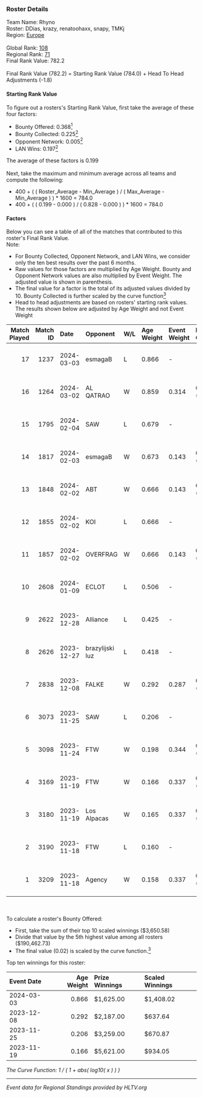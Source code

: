 ### Roster Details<br />
Team Name: Rhyno<br />
Roster: DDias, krazy, renatoohaxx, snapy, TMKj<br />
Region: [Europe]( ../standings_europe.md)<br />
<br />
Global Rank: [108](../standings_global.md)<br />
Regional Rank: [71]( ../standings_europe.md)<br />
Final Rank Value:  782.2<br />
<br />
Final Rank Value (782.2) = Starting Rank Value (784.0) + Head To Head Adjustments (-1.8)<br />

#### Starting Rank Value<br />
To figure out a rosters's Starting Rank Value, first take the average of these four factors:<br />
- Bounty Offered: 0.368[<sup>1</sup>](#table2)
- Bounty Collected: 0.225[<sup>2</sup>](#table1)
- Opponent Network: 0.005[<sup>2</sup>](#table1)
- LAN Wins: 0.197[<sup>2</sup>](#table1)

The average of these factors is 0.199<br />
<br />
Next, take the maximum and minimum average across all teams and compute the following:<br />
- 400 + ( ( Roster_Average - Min_Average ) / ( Max_Average - Min_Average ) ) * 1600 = 784.0
- 400 + ( ( 0.199 - 0.000 ) / ( 0.828 - 0.000 ) ) * 1600 = 784.0


#### Factors<br />
Below you can see a table of all of the matches that contributed to this roster's Final Rank Value.<br />
Note:<br />

- For Bounty Collected, Opponent Network, and LAN Wins, we consider only the ten best results over the past 6 months.
- Raw values for those factors are multiplied by Age Weight. Bounty and Opponent Network values are also multiplied by Event Weight. The adjusted value is shown in parenthesis.
- The final value for a factor is the total of its adjusted values divided by 10. Bounty Collected is further scaled by the curve function[<sup>3</sup>](#curveFunction)
- Head to head adjustments are based on rosters' starting rank values. The results shown below are adjusted by Age Weight and not Event Weight
<span id="table1"></span><br />


| Match Played | Match ID | Date       | Opponent        | W/L | Age Weight | Event Weight | Bounty Collected | Opponent Network | LAN Wins  | H2H Adj. | Roster                                 |
| -: | -: | :- | :- | :- | :- | :- | :- | :- | :- | -: | :- |
|           17 |     1237 | 2024-03-03 | esmagaB         | L   | 0.866      | -            | -                | -                | -         |   -15.24 | DDias, krazy, renatoohaxx, snapy, TMKj |
|           16 |     1264 | 2024-03-02 | AL QATRAO       | W   | 0.859      | 0.314        | 0.004 (0.001)    | 0.031 (0.008)    | 1 (0.859) |     9.37 | DDias, krazy, renatoohaxx, snapy, TMKj |
|           15 |     1795 | 2024-02-04 | SAW             | L   | 0.679      | -            | -                | -                | -         |    -1.61 | DDias, krazy, renatoohaxx, snapy, TMKj |
|           14 |     1817 | 2024-02-03 | esmagaB         | W   | 0.673      | 0.143        | 0.015 (0.001)    | 0.342 (0.033)    | 0 (0.000) |    10.09 | DDias, krazy, renatoohaxx, snapy, TMKj |
|           13 |     1848 | 2024-02-02 | ABT             | W   | 0.666      | 0.143        | 0.000 (0.000)    | 0.031 (0.003)    | 0 (0.000) |     3.64 | DDias, krazy, renatoohaxx, snapy, TMKj |
|           12 |     1855 | 2024-02-02 | KOI             | L   | 0.666      | -            | -                | -                | -         |    -3.71 | DDias, krazy, renatoohaxx, snapy, TMKj |
|           11 |     1857 | 2024-02-02 | OVERFRAG        | W   | 0.666      | 0.143        | 0.004 (0.000)    | 0.000 (0.000)    | 0 (0.000) |     4.38 | DDias, krazy, renatoohaxx, snapy, TMKj |
|           10 |     2608 | 2024-01-09 | ECLOT           | L   | 0.506      | -            | -                | -                | -         |    -2.38 | DDias, krazy, renatoohaxx, snapy, TMKj |
|            9 |     2622 | 2023-12-28 | Alliance        | L   | 0.425      | -            | -                | -                | -         |    -4.59 | DDias, krazy, renatoohaxx, snapy, TMKj |
|            8 |     2626 | 2023-12-27 | brazylijski luz | L   | 0.418      | -            | -                | -                | -         |    -6.24 | DDias, krazy, renatoohaxx, snapy, TMKj |
|            7 |     2838 | 2023-12-08 | FALKE           | W   | 0.292      | 0.287        | 0.002 (0.000)    | 0.000 (0.000)    | 1 (0.292) |     1.74 | DDias, Icarus, krazy, snapy, TMKj      |
|            6 |     3073 | 2023-11-25 | SAW             | L   | 0.206      | -            | -                | -                | -         |    -0.45 | DDias, Icarus, krazy, snapy, TMKj      |
|            5 |     3098 | 2023-11-24 | FTW             | W   | 0.198      | 0.344        | 0.004 (0.000)    | 0.035 (0.002)    | 1 (0.198) |     2.20 | DDias, Icarus, krazy, snapy, TMKj      |
|            4 |     3169 | 2023-11-19 | FTW             | W   | 0.166      | 0.337        | 0.004 (0.000)    | 0.035 (0.002)    | 1 (0.166) |     1.87 | DDias, Icarus, krazy, snapy, TMKj      |
|            3 |     3180 | 2023-11-19 | Los Alpacas     | W   | 0.165      | 0.337        | 0.003 (0.000)    | 0.007 (0.000)    | 1 (0.165) |     1.50 | DDias, Icarus, krazy, snapy, TMKj      |
|            2 |     3190 | 2023-11-18 | FTW             | L   | 0.160      | -            | -                | -                | -         |    -3.27 | DDias, Icarus, krazy, snapy, TMKj      |
|            1 |     3209 | 2023-11-18 | Agency          | W   | 0.158      | 0.337        | 0.001 (0.000)    | 0.000 (0.000)    | 1 (0.158) |     0.92 | DDias, Icarus, krazy, snapy, TMKj      |

<br />
<span id="table2"></span><br />
To calculate a roster's Bounty Offered:<br />

- First, take the sum of their top 10 scaled winnings ($3,650.58)
- Divide that value by the 5th highest value among all rosters ($190,462.73)
- The final value (0.02) is scaled by the curve function.[<sup>3</sup>](#curveFunction)

Top ten winnings for this roster:<br />

| Event Date | Age Weight | Prize Winnings | Scaled Winnings |
| :- | -: | :- | :- |
| 2024-03-03 |      0.866 | $1,625.00      | $1,408.02       |
| 2023-12-08 |      0.292 | $2,187.00      | $637.64         |
| 2023-11-25 |      0.206 | $3,259.00      | $670.87         |
| 2023-11-19 |      0.166 | $5,621.00      | $934.05         |


<span id="curveFunction"></span>_The Curve Function: 1 / ( 1 + abs( log10( x ) ) )_<br />

---
_Event data for Regional Standings provided by HLTV.org_<br />
